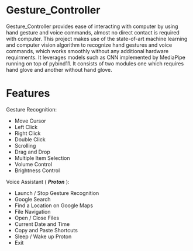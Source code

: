 # Gesture_Controller

Gesture_Controller provides ease of interacting with computer by using hand gesture and voice commands, almost no direct contact is required with computer.
This project makes use of the state-of-art machine learning and computer vision algorithm to recognize hand gestures and voice commands, which works smoothly without any additional hardware requirments. It leverages models such as CNN implemented by MediaPipe running on top of pybind11.
It consists of two modules one which requires hand glove and another without hand glove.

Features
=================
Gesture Recognition:
*  Move Cursor
*  Left Click
*  Right Click
*  Double Click
*  Scrolling
*  Drag and Drop
*  Multiple Item Selection
*  Volume Control
*  Brightness Control

Voice Assistant ( ***Proton*** ):
*  Launch / Stop  Gesture Recognition
*  Google Search
*  Find a Location on Google Maps
*  File Navigation
*  Open / Close Files
*  Current Date and Time
*  Copy and Paste Shortcuts
*  Sleep / Wake up Proton
*  Exit

